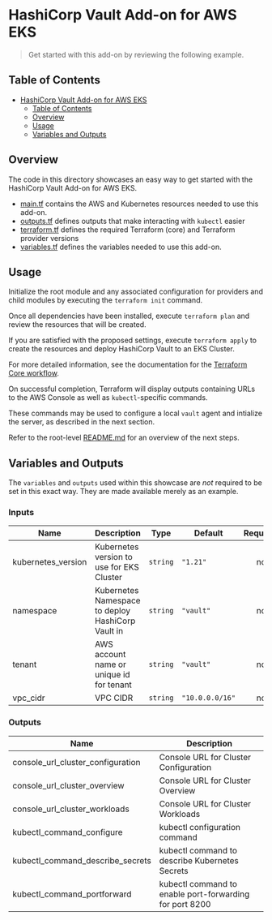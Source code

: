 # HashiCorp Vault Add-on for AWS EKS

> Get started with this add-on by reviewing the following example.

## Table of Contents

- [HashiCorp Vault Add-on for AWS EKS](#hashicorp-vault-add-on-for-aws-eks)
  - [Table of Contents](#table-of-contents)
  - [Overview](#overview)
  - [Usage](#usage)
  - [Variables and Outputs](#variables-and-outputs)

## Overview

The code in this directory showcases an easy way to get started with the HashiCorp Vault Add-on for AWS EKS.

* [main.tf](./main.tf) contains the AWS and Kubernetes resources needed to use this add-on.
* [outputs.tf](./outputs.tf) defines outputs that make interacting with `kubectl` easier
* [terraform.tf](./terraform.tf) defines the required Terraform (core) and Terraform provider versions
* [variables.tf](./variables.tf) defines the variables needed to use this add-on.

## Usage

Initialize the root module and any associated configuration for providers and child modules by executing the `terraform init` command.

Once all dependencies have been installed, execute `terraform plan` and review the resources that will be created.

If you are satisfied with the proposed settings, execute `terraform apply` to create the resources and deploy HashiCorp Vault to an EKS Cluster.

For more detailed information, see the documentation for the [Terraform Core workflow](https://www.terraform.io/intro/core-workflow).

On successful completion, Terraform will display outputs containing URLs to the AWS Console as well as `kubectl`-specific commands.

These commands may be used to configure a local `vault` agent and intialize the server, as described in the next section.

Refer to the root-level [README.md](../../readme.md) for an overview of the next steps.

## Variables and Outputs

The `variables` and `outputs` used within this showcase are _not_ required to be set in this exact way. They are made available merely as an example.

<!-- BEGIN_TF_DOCS -->
### Inputs

| Name | Description | Type | Default | Required |
|------|-------------|------|---------|:--------:|
| kubernetes_version | Kubernetes version to use for EKS Cluster | `string` | `"1.21"` | no |
| namespace | Kubernetes Namespace to deploy HashiCorp Vault in | `string` | `"vault"` | no |
| tenant | AWS account name or unique id for tenant | `string` | `"vault"` | no |
| vpc_cidr | VPC CIDR | `string` | `"10.0.0.0/16"` | no |

### Outputs

| Name | Description |
|------|-------------|
| console_url_cluster_configuration | Console URL for Cluster Configuration |
| console_url_cluster_overview | Console URL for Cluster Overview |
| console_url_cluster_workloads | Console URL for Cluster Workloads |
| kubectl_command_configure | kubectl configuration command |
| kubectl_command_describe_secrets | kubectl command to describe Kubernetes Secrets |
| kubectl_command_portforward | kubectl command to enable port-forwarding for port 8200 |
<!-- END_TF_DOCS -->
